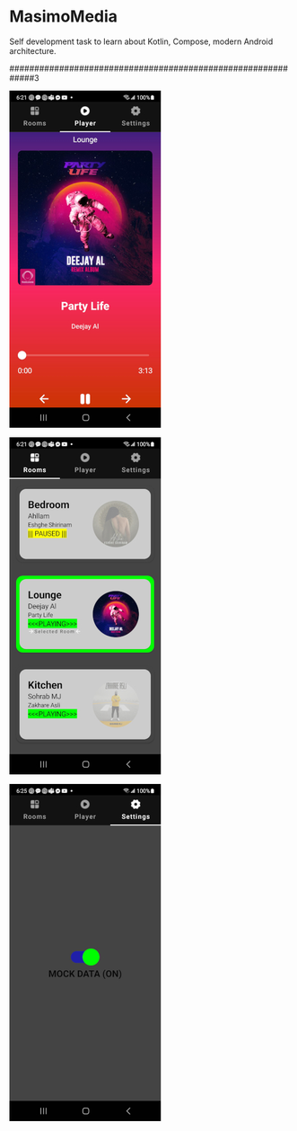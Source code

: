 # MasimoMedia


Self development task to learn about Kotlin, Compose, modern Android architecture.

#############################################################3

![Preview Image](https://github.com/tonymontgomery/masiomedia/blob/main/Player.jpg)

![Preview Image](https://github.com/tonymontgomery/masiomedia/blob/main/Rooms.jpg)

![Preview Image](https://github.com/tonymontgomery/masiomedia/blob/main/Settings.jpg)

